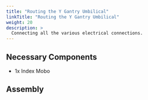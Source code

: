 ```yaml
---
title: "Routing the Y Gantry Umbilical"
linkTitle: "Routing the Y Gantry Umbilical"
weight: 20
description: >
  Connecting all the various electrical connections. 
---
```


## Necessary Components

* 1x Index Mobo 

## Assembly

